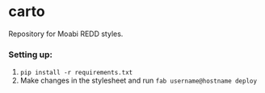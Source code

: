 carto
=====

Repository for Moabi REDD styles.

### Setting up:
1. ```pip install -r requirements.txt```
2. Make changes in the stylesheet and run ```fab username@hostname deploy```
